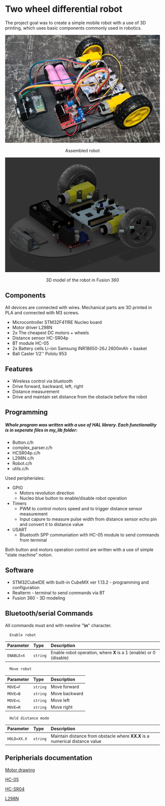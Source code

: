 
# Two wheel differential robot

The project goal was to create a simple mobile robot with a use of 3D printing, which uses basic components commonly used in robotics.

<p align="center">
    <img src="./Images/Robot_real.jpg" width =600>
</p>
<p align="center">
    Assembled robot
</p>
<p align="center">
    <img src="./Images/Robot_fusion.png" width =600>
</p>
<p align="center">
    3D model of the robot in Fusion 360
</p>

## Components

All devices are connected with wires. Mechanical parts are 3D printed in PLA and connected with M3 screws.
- Microcontroller STM32F411RE Nucleo board
- Motor driver L298N
- 2x The cheapest DC motors + wheels
- Distance sensor HC-SR04p
- BT module HC-05
- 2x Battery cells Li-ion Samsung INR18650-26J 2600mAh + basket
- Ball Caster 1/2'' Pololu 953

## Features

- Wireless control via bluetooth
- Drive forward, backward, left, right
- Distance measurement
- Drive and maintain set distance from the obstacle before the robot


## Programming

##### Whole program was written with a use of HAL library. Each functionality is in seperate files in my_lib folder:
- Button.c/h
- complex_parser.c/h 
- HCSR04p.c/h 
- L298N.c/h 
- Robot.c/h 
- utils.c/h

Used peripheriales:
- GPIO 
    - Motors revolution direction
    - Nucleo blue button to enable/disable robot operation
- Timers 
    - PWM to control motors speed and to trigger distance sensor measurement
    - Input capure to measure pulse width from distance sensor echo pin and convert it to distance value
- USART
    - Bluetooth SPP communiation with HC-05 module to send commands from terminal

 Both button and motors operation control are written with a use of simple "state machine" notion.
 
## Software

- STM32CubeIDE with built-in CubeMX ver 1.13.2 - programming and configuration
- Realterm - terminal to send commands via BT
- Fusion 360 - 3D modeling

## Bluetooth/serial Commands
All commands must end with newline "**\n**" character.
```http
  Enable robot
```

| Parameter | Type     | Description                       |
| :-------- | :------- | :-------------------------------- |
| `ENABLE=X`      | `string` | Enable robot operation, where **X** is a 1 (enable) or 0 (disable) |


```http
  Move robot
```

| Parameter | Type     | Description                |
| :-------- | :------- | :------------------------- |
| `MOVE=F` | `string` | Move forward |
| `MOVE=B` | `string` | Move backward |
| `MOVE=L` | `string` | Move left |
| `MOVE=R` | `string` | Move right |

```http
  Hold distance mode
```

| Parameter | Type     | Description                       |
| :-------- | :------- | :-------------------------------- |
| `HOLD=XX.X`      | `string` | Maintain distance from obstacle where **XX.X** is a numerical distance value |


## Peripherials documentation

[Motor drawing](https://cdn.sparkfun.com/datasheets/Robotics/DG01D.pdf)

[HC-05](https://components101.com/sites/default/files/component_datasheet/HC-05%20Datasheet.pdf)

[HC-SR04](https://web.eece.maine.edu/~zhu/book/lab/HC-SR04%20User%20Manual.pdf)

[L298N](https://cnc1.lv/PDF%20FILES/L298N%20Motor%20Driver%20manual.pdf)



